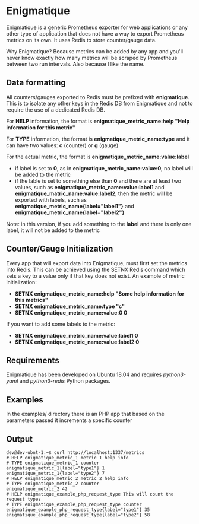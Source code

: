 # Enigmatique
Enigmatique is a generic Prometheus exporter for web applications or any other type of application that does not have a way to export Prometheus metrics on its own. It uses Redis to store counter/gauge data.

Why Enigmatique? Because metrics can be added by any app and you'll never know exactly how many metrics will be scraped by Prometheus between two run intervals. Also because I like the name.

## Data formatting
All counters/gauges exported to Redis must be prefixed with **enigmatique**. This is to isolate any other keys in the Redis DB from Enigmatique and not to require the use of a dedicated Redis DB.

For **HELP** information, the format is **enigmatique_metric_name:help "Help information for this metric"**

For **TYPE** information, the format is **enigmatique_metric_name:type** and it can have two values: **c** (counter) or **g** (gauge)

For the actual metric, the format is **enigmatique_metric_name:value:label**
* if label is set to **0**, as in **enigmatique_metric_name:value:0**, no label will be added to the metric
* if the lable is set to something else than **0** and there are at least two values, such as **enigmatique_metric_name:value:label1** and **enigmatique_matric_name:value:label2**, 
then the metric will be exported with labels, such as **enigmatique_metric_name{label="label1"}** and **enigmatique_metric_name{label="label2"}**

Note: in this version, if you add something to the **label** and there is only one label, it will not be added to the metric

## Counter/Gauge Initialization
Every app that will export data into Enigmatique, must first set the metrics into Redis.
This can be achieved using the SETNX Redis command which sets a key to a value only if that key does not exist.
An example of metric initialization:
* **SETNX enigmatique_metric_name:help "Some help information for this metrics"**
* **SETNX enigmatique_metric_name:type "c"**
* **SETNX enigmatique_metric_name:value:0 0**

If you want to add some labels to the metric:
* **SETNX enigmatique_metric_name:value:label1 0**
* **SETNX enigmatique_metric_name:value:label2 0**

## Requirements
Enigmatique has been developed on Ubuntu 18.04 and requires  *python3-yaml* and *python3-redis* Python packages.

## Examples
In the examples/ directory there is an PHP app that based on the parameters passed it increments a specific counter

## Output
```text
dev@dev-ubnt-1:~$ curl http://localhost:1337/metrics
# HELP enigmatique_metric_1 metric 1 help info
# TYPE enigmatique_metric_1 counter
enigmatique_metric_1{label="type1"} 1
enigmatique_metric_1{label="type2"} 7
# HELP enigmatique_metric_2 metric 2 help info
# TYPE enigmatique_metric_2 counter
enigmatique_metric_2 42
# HELP enigmatique_example_php_request_type This will count the request types
# TYPE enigmatique_example_php_request_type counter
enigmatique_example_php_request_type{label="type1"} 35
enigmatique_example_php_request_type{label="type2"} 58
```

